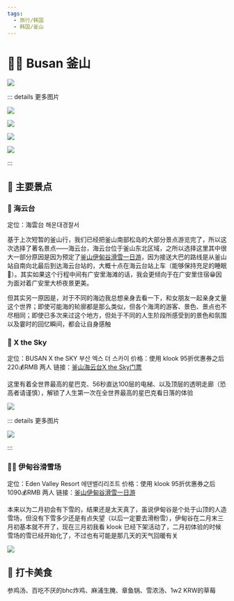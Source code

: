```yaml
---
tags:
  - 旅行/韩国
  - 韩国/釜山
---
```

# 🏂🏻 Busan 釜山

![](assets/busan/4AB173FE-628B-4DCE-B3CF-22D95F370F67_1_102_o.jpeg)

::: details 更多图片

![](assets/busan/43D24316-E1B6-469C-966A-A7974A8E674E_1_102_o.jpeg)

![](assets/busan/36AF3CFB-4281-491D-830F-C57018453124_1_102_o.jpeg)

![](assets/busan/0E8A26F1-0051-4BD9-9AD7-560352F222F7_1_102_o.jpeg)

![](assets/busan/0E1D47EF-220A-4F1C-AAFF-2C6913644D63_1_102_o.jpeg)

:::

## 🧩 主要景点

### 🌊 海云台

定位：海雲台 해운대경찰서

基于上次短暂的釜山行，我们已经把釜山南部松岛的大部分景点游览完了，所以这次选择了著名景点——海云台，海云台位于釜山东北区域，之所以选择这里其中很大一部分原因是因为预定了[釜山伊甸谷滑雪一日游](https://www.klook.com/zh-CN/activity/6891-eden-valley-ski-resort-day-tour-busan/)，因为接送大巴的路线是从釜山站自南向北最后到达海云台站的，大概十点在海云台站上车（能够保持充足的睡眠🤣）。其实如果这个行程中间有广安里海滩的话，我会更倾向于在广安里住宿😁因为面对着广安里大桥夜景更美。

但其实另一原因是，对于不同的海边我总想亲身去看一下，和女朋友一起亲身丈量这个世界；即使可能海的轮廓都是那么类似，但各个海湾的游客、景色、景点也不尽相同；即使已多次来过这个地方，但处于不同的人生阶段所感受到的景色和氛围以及霎时的回忆瞬间，都会让自身感触

### 🌆 X the Sky

定位：BUSAN X the SKY 부산 엑스 더 스카이
价格：使用 klook 95折优惠券之后 220💰RMB 两人
链接：[釜山海云台X the Sky门票](https://www.klook.com/zh-CN/activity/81280-busan-haeundae-lct-x-the-sky-admission-ticket/)

这里有着全世界最高的星巴克、56秒直达100层的电梯、以及顶层的透明走廊（恐高者请谨慎），解锁了人生第一次在全世界最高的星巴克看日落的体验

![](assets/busan/89307ED6-D534-4695-B107-9F3A3232E418_1_102_o.jpeg)

::: details 更多图片

![](assets/busan/78B8A3BD-A34E-4B1A-9F4B-F7E6ACDDDE69.jpeg)

:::

### 🏂🏻 伊甸谷滑雪场

定位：Eden Valley Resort 에덴밸리리조트
价格：使用 klook 95折优惠券之后 1090💰RMB 两人
链接：[釜山伊甸谷滑雪一日游](https://www.klook.com/zh-CN/activity/6891-eden-valley-ski-resort-day-tour-busan/)

本来以为二月初会有下雪的，结果还是太天真了，虽说伊甸谷是个处于山顶的人造雪场，但没有下雪多少还是有点失望（以后一定要去滑粉雪），伊甸谷在二月末三月初基本就不开了，现在三月初我看 klook 已经下架活动了，二月初体验的时候雪场的雪已经开始化了，不过也有可能是那几天的天气回暖有关

![](assets/busan/73A4182D-1152-4C15-9080-1FF960B6B42C_1_102_o.jpeg)

## 🍲 打卡美食
参鸡汤、百吃不厌的bhc炸鸡、麻浦生腌、章鱼锅、雪浓汤、1w2 KRW的草莓